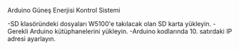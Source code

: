 Arduino Güneş Enerjisi Kontrol Sistemi

-SD klasöründeki dosyaları W5100'e takılacak olan SD karta yükleyin.
-Gerekli Arduino kütüphanelerini yükleyin.
-Arduino kodlarında 10. satırdaki IP adresi ayarlayın.